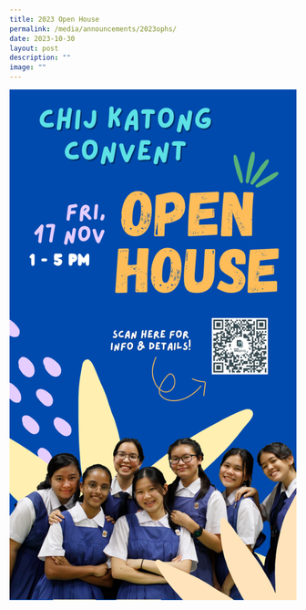 ```yaml
---
title: 2023 Open House
permalink: /media/announcements/2023ophs/
date: 2023-10-30
layout: post
description: ""
image: ""
---
```

![](/images/open%20house%202023.png)